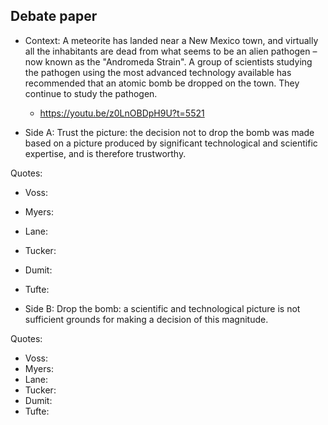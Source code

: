 ## Debate paper

- Context: A meteorite has landed near a New Mexico town, and virtually all the inhabitants are dead from what seems to be an alien pathogen – now known as the "Andromeda Strain". A group of scientists studying the pathogen using the most advanced technology available has recommended that an atomic bomb be dropped on the town. They continue to study the pathogen.
    - https://youtu.be/z0LnOBDpH9U?t=5521 

- Side A: Trust the picture: the decision not to drop the bomb was made based on a picture produced by significant technological and scientific expertise, and is therefore trustworthy.

Quotes:

- Voss:
- Myers:
- Lane:
- Tucker:
- Dumit:
- Tufte:

- Side B: Drop the bomb: a scientific and technological picture is not sufficient grounds for making a decision of this magnitude.

Quotes:

- Voss:
- Myers:
- Lane:
- Tucker:
- Dumit:
- Tufte: